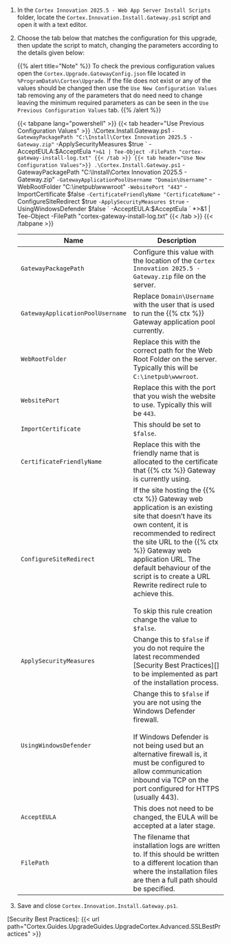 1. In the `Cortex Innovation 2025.5 - Web App Server Install Scripts` folder, locate the `Cortex.Innovation.Install.Gateway.ps1` script and open it with a text editor.
1. Choose the tab below that matches the configuration for this upgrade, then update the script to match, changing the parameters according to the details given below:

    {{% alert title="Note" %}}
To check the previous configuration values open the `Cortex.Upgrade.GatewayConfig.json` file located in `%ProgramData%\Cortex\Upgrade`. If the file does not exist or any of the values should be changed then use the `Use New Configuration Values` tab removing any of the parameters that do need need to change leaving the minimum required parameters as can be seen in the `Use Previous Configuration Values` tab.
    {{% /alert %}}

    {{< tabpane lang="powershell" >}}
        {{< tab header="Use Previous Configuration Values" >}}
.\Cortex.Install.Gateway.ps1 `
    -GatewayPackagePath "C:\Install\Cortex Innovation 2025.5 - Gateway.zip" `
    -ApplySecurityMeasures $true `
    -AcceptEULA:$AcceptEula `
    *>&1 | Tee-Object -FilePath "cortex-gateway-install-log.txt"
        {{< /tab >}}
        {{< tab header="Use New Configuration Values">}}
.\Cortex.Install.Gateway.ps1 `
    -GatewayPackagePath "C:\Install\Cortex Innovation 2025.5 - Gateway.zip" `
    -GatewayApplicationPoolUsername "Domain\Username" `
    -WebRootFolder "C:\inetpub\wwwroot" `
    -WebsitePort "443" `
    -ImportCertificate $false `
    -CertificateFriendlyName "CertificateName" `
    -ConfigureSiteRedirect $true `
    -ApplySecurityMeasures $true `
    -UsingWindowsDefender $false `
    -AcceptEULA:$AcceptEula `
    *>&1 | Tee-Object -FilePath "cortex-gateway-install-log.txt"
        {{< /tab >}}
    {{< /tabpane >}}

    | Name                                           | Description |
    |------------------------------------------------|-------------|
    |`GatewayPackagePath`                            | Configure this value with the location of the `Cortex Innovation 2025.5 - Gateway.zip` file on the server. |
    |`GatewayApplicationPoolUsername`                | Replace `Domain\Username` with the user that is used to run the {{% ctx %}} Gateway application pool currently.|
    |`WebRootFolder`                                 | Replace this with the correct path for the Web Root Folder on the server. Typically this will be  `C:\inetpub\wwwroot`.|
    |`WebsitePort`                                   | Replace this with the port that you wish the website to use. Typically this will be `443`.|
    |`ImportCertificate`                             | This should be set to `$false`.|
    |`CertificateFriendlyName`                       | Replace this with the friendly name that is allocated to the certificate that {{% ctx %}} Gateway is currently using.|
    |`ConfigureSiteRedirect`                         | If the site hosting the {{% ctx %}} Gateway web application is an existing site that doesn’t have its own content, it is recommended to redirect the site URL to the {{% ctx %}} Gateway web application URL. The default behaviour of the script is to create a URL Rewrite redirect rule to achieve this.<br /><br />To skip this rule creation change the value to `$false`.|
    |`ApplySecurityMeasures`                         | Change this to `$false` if you do not require the latest recommended [Security Best Practices][] to be implemented as part of the installation process.|
    |`UsingWindowsDefender`                          | Change this to `$false` if you are not using the Windows Defender firewall.<br /><br />If Windows Defender is not being used but an alternative firewall is, it must be configured to allow communication inbound via TCP on the port configured for HTTPS (usually 443).|
    |`AcceptEULA`                                    | This does not need to be changed, the EULA will be accepted at a later stage. |
    |`FilePath`                                      | The filename that installation logs are written to.  If this should be written to a different location than where the installation files are then a full path should be specified. |

1. Save and close `Cortex.Innovation.Install.Gateway.ps1`.

[Security Best Practices]: {{< url path="Cortex.Guides.UpgradeGuides.UpgradeCortex.Advanced.SSLBestPractices" >}}
